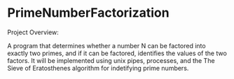 # PrimeNumberFactorization
Project Overview:  

A program that determines whether a number N can be factored into exactly two primes, and if it can be factored, identifies the values of the two factors. It will be implemented using unix pipes, processes, and the The Sieve of Eratosthenes algorithm for indetifying prime numbers. 
